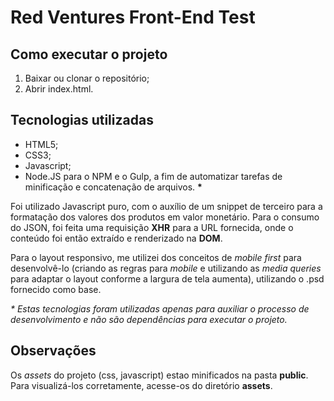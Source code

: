 # Red Ventures Front-End Test

## Como executar o projeto
1. Baixar ou clonar o repositório;
2. Abrir index.html.

## Tecnologias utilizadas
* HTML5;
* CSS3;
* Javascript;
* Node.JS para o NPM e o Gulp, a fim de automatizar tarefas de minificação e concatenação de arquivos. **\***

Foi utilizado Javascript puro, com o auxílio de um snippet de terceiro para a formatação dos valores dos produtos em valor monetário. Para o consumo do JSON, foi feita uma requisição **XHR** para a URL fornecida, onde o conteúdo foi então extraído e renderizado na **DOM**.

Para o layout responsivo, me utilizei dos conceitos de _mobile first_ para desenvolvê-lo (criando as regras para _mobile_ e utilizando as _media queries_ para adaptar o layout conforme a largura de tela aumenta), utilizando o .psd fornecido como base.

*\* Estas tecnologias foram utilizadas apenas para auxiliar o processo de desenvolvimento e não são dependências para executar o projeto.*

## Observações
Os _assets_ do projeto (css, javascript) estao minificados na pasta **public**. Para visualizá-los corretamente, acesse-os do diretório **assets**.

